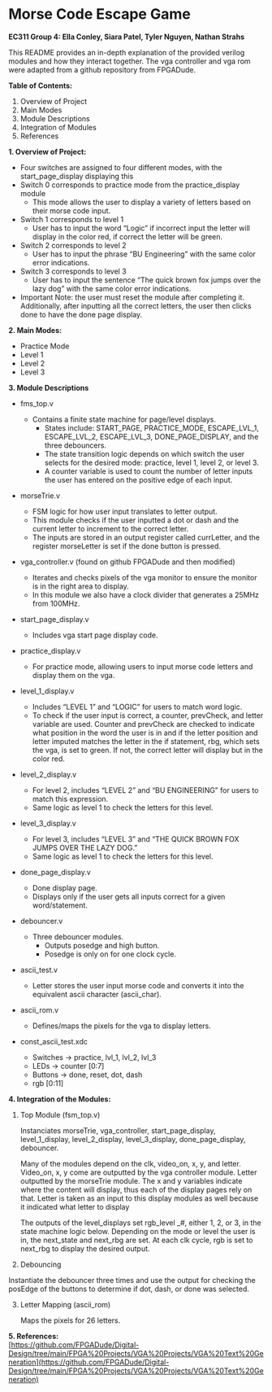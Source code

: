# Morse Code Escape Game
**EC311 Group 4: Ella Conley, Siara Patel, Tyler Nguyen, Nathan Strahs**

This README provides an in-depth explanation of the provided verilog modules and how they interact together. The vga controller and vga rom were adapted from a github repository from FPGADude. 

**Table of Contents:** 

1. Overview of Project  
2. Main Modes   
3. Module Descriptions   
4. Integration of Modules  
5. References

**1. Overview of Project:**

- Four switches are assigned to four different modes, with the start\_page\_display displaying this   
- Switch 0 corresponds to practice mode from the practice\_display module   
  - This mode allows the user to display a variety of letters based on their morse code input.   
- Switch 1 corresponds to level 1   
  - User has to input the word “Logic” if incorrect input the letter will display in the color red, if correct the letter will be green.    
- Switch 2 corresponds to level 2   
  - User has to input the phrase “BU Engineering” with the same color error indications.   
- Switch 3 corresponds to level 3   
  - User has to input the sentence “The quick brown fox jumps over the lazy dog” with the same color error indications.   
- Important Note: the user must reset the module after completing it. Additionally, after inputting all the correct letters, the user then clicks done to have the done page display.

**2. Main Modes:** 

- Practice Mode  
- Level 1   
- Level 2   
- Level 3  

**3. Module Descriptions** 

- fms\_top.v  
  - Contains a finite state machine for page/level displays.   
    - States include: START\_PAGE, PRACTICE\_MODE, ESCAPE\_LVL\_1, ESCAPE\_LVL\_2, ESCAPE\_LVL\_3, DONE\_PAGE\_DISPLAY, and the three debouncers.   
    - The state transition logic depends on which switch the user selects for the desired mode: practice, level 1, level 2, or level 3\.   
    - A counter variable is used to count the number of letter inputs the user has entered on the positive edge of each input. 

- morseTrie.v  
  - FSM logic for how user input translates to letter output.  
  - This module checks if the user inputted a dot or dash and the current letter to increment to the correct letter.   
  - The inputs are stored in an output register called currLetter, and the register morseLetter is set if the done button is pressed. 

- vga\_controller.v (found on github FPGADude and then modified)  
  - Iterates and checks pixels of the vga monitor to ensure the monitor is in the right area to display.   
  - In this module we also have a clock divider that generates a 25MHz from 100MHz. 

- start\_page\_display.v  
  - Includes vga start page display code. 

- practice\_display.v  
  - For practice mode, allowing users to input morse code letters and display them on the vga. 

- level\_1\_display.v  
  - Includes “LEVEL 1” and “LOGIC” for users to match word logic.  
  - To check if the user input is correct, a counter, prevCheck, and letter variable are used. Counter and prevCheck are checked to indicate what position in the word the user is in and if the letter position and letter imputed matches the letter in the if statement, rbg, which sets the vga, is set to green. If not, the correct letter will display but in the color red.

- level\_2\_display.v   
  - For level 2, includes “LEVEL 2” and “BU ENGINEERING” for users to match this expression.  
  - Same logic as level 1 to check the letters for this level. 

- level\_3\_display.v   
  - For level 3,  includes “LEVEL 3” and “THE QUICK BROWN FOX JUMPS OVER THE LAZY DOG.”  
  - Same logic as level 1 to check the letters for this level. 

- done\_page\_display.v  
  - Done display page.   
  - Displays only if the user gets all inputs correct for a given word/statement. 

- debouncer.v  
  - Three debouncer modules.   
    - Outputs posedge and high button.   
    - Posedge is only on for one clock cycle.
    
- ascii\_test.v   
  - Letter stores the user input morse code and converts it into the equivalent ascii character (ascii\_char).

- ascii\_rom.v   
  - Defines/maps the pixels for the vga to display letters. 

- const\_ascii\_test.xdc  
  - Switches → practice, lvl\_1, lvl\_2, lvl\_3  
  - LEDs → counter \[0:7\]  
  - Buttons → done, reset, dot, dash   
  - rgb \[0:11\]

**4. Integration of the Modules:** 

1. Top Module (fsm\_top.v) 

   Instanciates morseTrie, vga\_controller, start\_page\_display, level\_1\_display, level\_2\_display, level\_3\_display, done\_page\_display, debouncer.

   	

   Many of the modules depend on the clk, video\_on, x, y, and letter. Video\_on, x, y come are outputted by the vga controller module. Letter outputted by the morseTrie module. The x and y variables indicate where the content will display, thus each of the display pages rely on that. Letter is taken as an input to this display modules as well because it indicated what letter to display

   The outputs of the level\_displays set rgb\_level \_\#, either 1, 2, or 3, in the state machine logic below. Depending on the mode or level the user is in, the next\_state and next\_rbg are set. At each clk cycle, rgb is set to next\_rbg to display the desired output.

   

2. Debouncing 

 	  
Instantiate the debouncer three times and use the output for checking the posEdge of the buttons to determine if dot, dash, or done was selected.

3. Letter Mapping (ascii\_rom) 

   Maps the pixels for 26 letters.

   

**5. References:**   
[https://github.com/FPGADude/Digital-Design/tree/main/FPGA%20Projects/VGA%20Projects/VGA%20Text%20Generation](https://github.com/FPGADude/Digital-Design/tree/main/FPGA%20Projects/VGA%20Projects/VGA%20Text%20Generation) 
